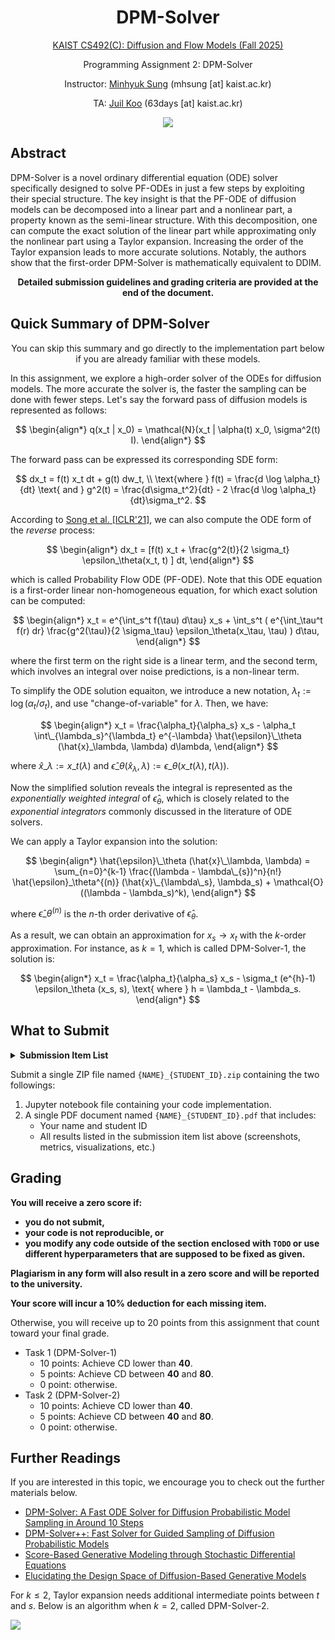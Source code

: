 # <center> DPM-Solver

<div align=center>

[KAIST CS492(C): Diffusion and Flow Models (Fall 2025)](https://mhsung.github.io/kaist-cs492c-fall-2025/)

Programming Assignment 2: DPM-Solver

Instructor: [Minhyuk Sung](https://mhsung.github.io) (mhsung [at] kaist.ac.kr)

TA: [Juil Koo](https://63days.github.io/) (63days [at] kaist.ac.kr)

<img src="https://drive.google.com/uc?id=1f4TzEneFq5WVnWFGmUUBiwe-QhDCkyVR"></img>
</div>

## Abstract
DPM-Solver is a novel ordinary differential equation (ODE) solver specifically designed to solve PF-ODEs in just a few steps by exploiting their special structure. The key insight is that the PF-ODE of diffusion models can be decomposed into a linear part and a nonlinear part, a property known as the semi-linear structure. With this decomposition, one can compute the exact solution of the linear part while approximating only the nonlinear part using a Taylor expansion. Increasing the order of the Taylor expansion leads to more accurate solutions. Notably, the authors show that the first-order DPM-Solver is mathematically equivalent to DDIM.


<center>

**Detailed submission guidelines and grading criteria are provided at the end of the document.**

</center>

## Quick Summary of DPM-Solver

<center>
You can skip this summary and go directly to the implementation part below if you are already familiar with these models.
</center>

In this assignment, we explore a high-order solver of the ODEs for diffusion models. The more accurate the solver is, the faster the sampling can be done with fewer steps. Let's say the forward pass of diffusion models is represented as follows:

$$
\begin{align*}
q(x_t | x_0) = \mathcal{N}(x_t | \alpha(t) x_0, \sigma^2(t) I).
\end{align*}
$$

The forward pass can be expressed its corresponding SDE form:

$$
dx_t = f(t) x_t dt + g(t) dw_t, \\
\text{where } f(t) = \frac{d \log \alpha_t}{dt} \text{ and } g^2(t) = \frac{d\sigma_t^2}{dt} - 2 \frac{d \log \alpha_t}{dt}\sigma_t^2.
$$

According to [Song et al. [ICLR'21]](https://arxiv.org/abs/2011.13456), we can also compute the ODE form of the _reverse_ process:

$$
\begin{align*}
dx_t = [f(t) x_t + \frac{g^2(t)}{2 \sigma_t} \epsilon_\theta(x_t, t) ] dt,
\end{align*}
$$

which is called Probability Flow ODE (PF-ODE). Note that this ODE equation is a first-order linear non-homogeneous equation, for which exact solution can be computed:

$$
\begin{align*}
x_t = e^{\int_s^t f(\tau) d\tau} x_s + \int_s^t ( e^{\int_\tau^t f(r) dr} \frac{g^2(\tau)}{2 \sigma_\tau} \epsilon_\theta(x_\tau, \tau) ) d\tau,
\end{align*}
$$

where the first term on the right side is a linear term, and the second term, which involves an integral over noise predictions, is a non-linear term.

To simplify the ODE solution equaiton, we introduce a new notation, $\lambda_t := \log (\alpha_t / \sigma_t)$, and use "change-of-variable" for $\lambda$. Then, we have:

$$
\begin{align*}
x_t = \frac{\alpha_t}{\alpha_s} x_s - \alpha_t \int\_{\lambda_s}^{\lambda_t} e^{-\lambda} \hat{\epsilon}\_\theta (\hat{x}_\lambda, \lambda) d\lambda,
\end{align*}
$$

where $\hat{x}\_\lambda := x\_{t(\lambda)}$ and $\hat{\epsilon}\_\theta (\hat{x}_\lambda, \lambda):= \epsilon\_\theta (x\_{t(\lambda)}, t(\lambda))$.


Now the simplified solution reveals the integral is represented as the _exponentially weighted integral_ of $\hat{\epsilon}_\theta$, which is closely related to the _exponential integrators_ commonly discussed in the literature of ODE solvers.

We can apply a Taylor expansion into the solution:

$$
\begin{align*}
\hat{\epsilon}\_\theta (\hat{x}\_\lambda, \lambda) = \sum_{n=0}^{k-1} \frac{(\lambda - \lambda\_{s})^n}{n!} \hat{\epsilon}_\theta^{(n)} (\hat{x}\_{\lambda\_s}, \lambda_s) + \mathcal{O}((\lambda - \lambda_s)^k),
\end{align*}
$$

where $\hat{\epsilon}\_\theta^{(n)}$ is the $n$-th order derivative of $\hat{\epsilon}_\theta$.


As a result, we can obtain an approximation for $x_s \rightarrow x_t$ with the $k$-order approximation. For instance, as $k=1$, which is called DPM-Solver-1, the solution is:

$$
\begin{align*}
x_t = \frac{\alpha_t}{\alpha_s} x_s - \sigma_t (e^{h}-1) \epsilon_\theta (x_s, s), \text{ where } h = \lambda_t - \lambda_s.
\end{align*}
$$

## What to Submit

<details>
<summary><b>Submission Item List</b></summary>
</br>

- [ ] Jupyter notebook file

- [ ] Loss curve screenshot
- [ ] Chamfer Distance (screenshot) for DPM-Solver-1
- [ ] Sampling visualization for DPM-Solver-1

- [ ] Chamfer Distance (screenshot) for DPM-Solver-2
- [ ] Sampling visualization for DPM-Solver-2

</details>


Submit a single ZIP file named `{NAME}_{STUDENT_ID}.zip` containing the two followings:

1. Jupyter notebook file containing your code implementation.
2. A single PDF document named `{NAME}_{STUDENT_ID}.pdf` that includes:
    - Your name and student ID
    - All results listed in the submission item list above (screenshots, metrics, visualizations, etc.)


## Grading

**You will receive a zero score if:**
- **you do not submit,**
- **your code is not reproducible, or**
- **you modify any code outside of the section enclosed with `TODO` or use different hyperparameters that are supposed to be fixed as given.**

**Plagiarism in any form will also result in a zero score and will be reported to the university.**

**Your score will incur a 10% deduction for each missing item.**

Otherwise, you will receive up to 20 points from this assignment that count toward your final grade.

- Task 1 (DPM-Solver-1)
  - 10 points: Achieve CD lower than **40**.
  - 5 points: Achieve CD between **40** and **80**.
  - 0 point: otherwise.
- Task 2 (DPM-Solver-2)
  - 10 points: Achieve CD lower than **40**.
  - 5 points: Achieve CD between **40** and **80**.
  - 0 point: otherwise.


## Further Readings

If you are interested in this topic, we encourage you to check out the further materials below.

- [DPM-Solver: A Fast ODE Solver for Diffusion Probabilistic Model Sampling in Around 10 Steps](https://arxiv.org/abs/2206.00927)
- [DPM-Solver++: Fast Solver for Guided Sampling of Diffusion Probabilistic Models](https://arxiv.org/abs/2211.01095)
- [Score-Based Generative Modeling through Stochastic Differential Equations](https://arxiv.org/abs/2011.13456)
- [Elucidating the Design Space of Diffusion-Based Generative Models](https://arxiv.org/abs/2206.00364)


For $k \leq 2$, Taylor expansion needs additional intermediate points between $t$ and $s$. Below is an algorithm when $k=2$, called DPM-Solver-2.

<img src="https://drive.google.com/uc?id=1uqAbHbVC-UoUoGlnf_hbElay0uXswt84"></img>
